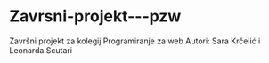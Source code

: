 # Zavrsni-projekt---pzw
Završni projekt za kolegij Programiranje za web
Autori: Sara Krčelić i Leonarda Scutari
